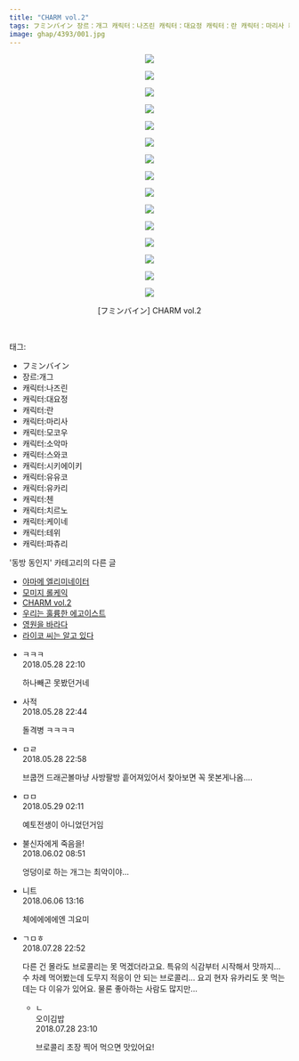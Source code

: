 ```yaml
---
title: "CHARM vol.2"
tags: フミンバイン 장르：개그 캐릭터：나즈린 캐릭터：대요정 캐릭터：란 캐릭터：마리사 캐릭터：모코우 캐릭터：소악마 캐릭터：스와코 캐릭터：시키에이키 캐릭터：유유코 캐릭터：유카리 캐릭터：첸 캐릭터：치르노 캐릭터：케이네 캐릭터：테위 캐릭터：파츄리 동방_동인지
image: ghap/4393/001.jpg
---
```

<div class="article">
<p style="text-align: center; clear: none; float: none;"><img src="{{ site.nasurl }}/ghap/4393/001.jpg"/></p>
<p style="text-align: center; clear: none; float: none;"><img src="{{ site.nasurl }}/ghap/4393/002.jpg"/></p>
<p style="text-align: center; clear: none; float: none;"><img src="{{ site.nasurl }}/ghap/4393/003.jpg"/></p>
<p style="text-align: center; clear: none; float: none;"><img src="{{ site.nasurl }}/ghap/4393/004.jpg"/></p>
<p style="text-align: center; clear: none; float: none;"><img src="{{ site.nasurl }}/ghap/4393/005.jpg"/></p>
<p style="text-align: center; clear: none; float: none;"><img src="{{ site.nasurl }}/ghap/4393/006.jpg"/></p>
<p style="text-align: center; clear: none; float: none;"><img src="{{ site.nasurl }}/ghap/4393/007.jpg"/></p>
<p style="text-align: center; clear: none; float: none;"><img src="{{ site.nasurl }}/ghap/4393/008.jpg"/></p>
<p style="text-align: center; clear: none; float: none;"><img src="{{ site.nasurl }}/ghap/4393/009.jpg"/></p>
<p style="text-align: center; clear: none; float: none;"><img src="{{ site.nasurl }}/ghap/4393/010.jpg"/></p>
<p style="text-align: center; clear: none; float: none;"><img src="{{ site.nasurl }}/ghap/4393/011.jpg"/></p>
<p style="text-align: center; clear: none; float: none;"><img src="{{ site.nasurl }}/ghap/4393/012.jpg"/></p>
<p style="text-align: center; clear: none; float: none;"><img src="{{ site.nasurl }}/ghap/4393/013.jpg"/></p>
<p style="text-align: center; clear: none; float: none;"><img src="{{ site.nasurl }}/ghap/4393/014.jpg"/></p>
<p style="text-align: center; clear: none; float: none;"><img src="{{ site.nasurl }}/ghap/4393/015.jpg"/></p>
<p style="text-align: center; clear: none; float: none;">[フミンバイン] CHARM vol.2</p>
<p><br/></p>
</div><div class="tagTrail">
<p>태그: </p>
<ul>
<li>フミンバイン</li>
<li>장르:개그</li>
<li>캐릭터:나즈린</li>
<li>캐릭터:대요정</li>
<li>캐릭터:란</li>
<li>캐릭터:마리사</li>
<li>캐릭터:모코우</li>
<li>캐릭터:소악마</li>
<li>캐릭터:스와코</li>
<li>캐릭터:시키에이키</li>
<li>캐릭터:유유코</li>
<li>캐릭터:유카리</li>
<li>캐릭터:첸</li>
<li>캐릭터:치르노</li>
<li>캐릭터:케이네</li>
<li>캐릭터:테위</li>
<li>캐릭터:파츄리</li>
</ul>
</div><div class="another">
<p>'동방 동인지' 카테고리의 다른 글</p>
<ul>
<li><a href="/2018-06-07-ghap_4400">야마메 엘리미네이터</a></li>
<li><a href="/2018-06-04-ghap_4399">모미지 롤케익</a></li>
<li><a href="/2018-05-28-ghap_4393">CHARM vol.2</a></li>
<li><a href="/2018-05-27-ghap_4389">우리는 훌륭한 에고이스트</a></li>
<li><a href="/2018-05-27-ghap_4388">영원을 바라다</a></li>
<li><a href="/2018-05-26-ghap_4384">라이코 씨는 알고 있다</a></li>
</ul>
</div><div class="cb_module cb_fluid">
<div class="cb_wrt cb_profile">
<div class="comment">
<ul>
<li class="cb_thumb_off" id="comment15263099">
<div class="cb_comment_area">
<div class="cb_info_area">
<div class="cb_section">
<span class="cb_nick_name">ㅋㅋㅋ</span>
</div>
<div class="cb_section">
<span class="cb_date">2018.05.28 22:10 </span>
</div>
</div>
<div class="cb_dsc_comment">
<p class="cb_dsc">
											하나빼곤 못봤던거네
										</p>
</div>
</div></li>
<li class="cb_thumb_off" id="comment15263114">
<div class="cb_comment_area">
<div class="cb_info_area">
<div class="cb_section">
<span class="cb_nick_name">사적</span>
</div>
<div class="cb_section">
<span class="cb_date">2018.05.28 22:44 </span>
</div>
</div>
<div class="cb_dsc_comment">
<p class="cb_dsc">
											돌격병 ㅋㅋㅋㅋ
										</p>
</div>
</div></li>
<li class="cb_thumb_off" id="comment15263120">
<div class="cb_comment_area">
<div class="cb_info_area">
<div class="cb_section">
<span class="cb_nick_name">ㅁㄹ</span>
</div>
<div class="cb_section">
<span class="cb_date">2018.05.28 22:58 </span>
</div>
</div>
<div class="cb_dsc_comment">
<p class="cb_dsc">
											브쿱껀 드래곤볼마냥 사방팔방 흩어져있어서 찾아보면 꼭 못본게나옴....
										</p>
</div>
</div></li>
<li class="cb_thumb_off" id="comment15263195">
<div class="cb_comment_area">
<div class="cb_info_area">
<div class="cb_section">
<span class="cb_nick_name">ㅁㅁ</span>
</div>
<div class="cb_section">
<span class="cb_date">2018.05.29 02:11 </span>
</div>
</div>
<div class="cb_dsc_comment">
<p class="cb_dsc">
											예토전생이 아니었던거임
										</p>
</div>
</div></li>
<li class="cb_thumb_off" id="comment15265469">
<div class="cb_comment_area">
<div class="cb_info_area">
<div class="cb_section">
<span class="cb_nick_name">불신자에게 죽음을!</span>
</div>
<div class="cb_section">
<span class="cb_date">2018.06.02 08:51 </span>
</div>
</div>
<div class="cb_dsc_comment">
<p class="cb_dsc">
											엉덩이로 하는 개그는 최악이야... 
										</p>
</div>
</div></li>
<li class="cb_thumb_off" id="comment15267242">
<div class="cb_comment_area">
<div class="cb_info_area">
<div class="cb_section">
<span class="cb_nick_name">니트</span>
</div>
<div class="cb_section">
<span class="cb_date">2018.06.06 13:16 </span>
</div>
</div>
<div class="cb_dsc_comment">
<p class="cb_dsc">
											체에에에에엔 긔요미
										</p>
</div>
</div></li>
<li class="cb_thumb_off" id="comment15295926">
<div class="cb_comment_area">
<div class="cb_info_area">
<div class="cb_section">
<span class="cb_nick_name">ㄱㅁㅎ</span>
</div>
<div class="cb_section">
<span class="cb_date">2018.07.28 22:52 </span>
</div>
</div>
<div class="cb_dsc_comment">
<p class="cb_dsc">
											다른 건 몰라도 브로콜리는 못 먹겠더라고요. 특유의 식감부터 시작해서 맛까지... 수 차례 먹어봤는데 도무지 적응이 안 되는 브로콜리... 요괴 현자 유카리도 못 먹는데는 다 이유가 있어요. 물론 좋아하는 사람도 많지만...
										</p>
</div>
<ul>
<li class="cb_thumb_off" id="comment15295954">
<span class="cb_bu_subnode">ㄴ</span>
<div class="cb_comment_area">
<div class="cb_info_area">
<div class="cb_section">
<span class="cb_nick_name">오이김밥</span>
</div>
<div class="cb_section">
<span class="cb_date">2018.07.28 23:10 </span>
</div>
</div>
<div class="cb_dsc_comment">
<p class="cb_dsc">
																브로콜리 초장 찍어 먹으면 맛있어요!
															</p>
</div>
</div>
</li>
</ul>
</div></li>
</ul>
</div>
</div><!-- commentList close -->
</div>